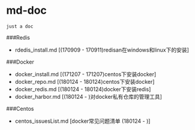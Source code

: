# md-doc

```$xslt
just a doc
```

###Redis
 - rdedis_install.md        [(170909 - 170911)redisan在windows和linux下的安装]
 
###Docker
 - docker_install.md        [(171207 - 171207)centos下安装docker] 
 - docker_repo.md           [(180124 - 180124)centos下安装docker]
 - docker_redis.md          [(180124 - 180124)docker下安装redis]
 - docker_harbor.md         [(180124 - )对docker私有仓库的管理工具]


###Centos
 - centos_issuesList.md     [docker常见问题清单 (180124 -       )]